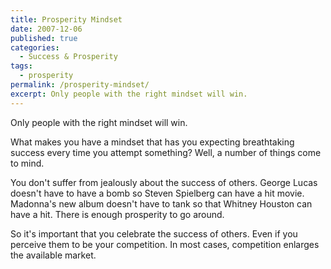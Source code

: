 ```yaml
---
title: Prosperity Mindset
date: 2007-12-06
published: true
categories:
  - Success & Prosperity
tags:
  - prosperity
permalink: /prosperity-mindset/
excerpt: Only people with the right mindset will win.
---
```

Only people with the right mindset will win.

What makes you have a mindset that has you expecting breathtaking success every time you attempt something?  Well, a number of things come to mind.

You don't suffer from jealously about the success of others. George Lucas doesn't have to have a bomb so Steven Spielberg can have a hit movie. Madonna's new album doesn't have to tank so that Whitney Houston can have a hit. There is enough prosperity to go around.

So it's important that you celebrate the success of others. Even if you perceive them to be your competition. In most cases, competition enlarges the available market.